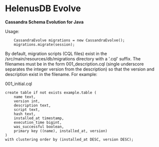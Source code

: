 # HelenusDB Evolve

**Cassandra Schema Evolution for Java**

Usage:
```
	CassandraEvolve migrations = new CassandraEvolve();
	migrations.migrate(session);
```

By default, migration scripts (CQL files) exist in the /src/main/resources/db/migrations directory with a '.cql' suffix. The filenames must be in the form 001_description.cql (single underscore separates the integer version from the description) so that the version and description exist in the filename. For example:

001_initial.cql
```
create table if not exists example.table (
	name text,
	version int,
	description text,
	script text,
	hash text,
	installed_at timestamp,
	execution_time bigint,
	was_successful boolean,
	primary key ((name), installed_at, version)
)
with clustering order by (installed_at DESC, version DESC);
```


